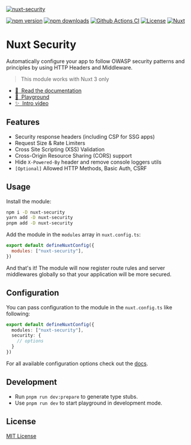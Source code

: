 [![nuxt-security](https://nuxt-security.vercel.app/preview.png)](https://nuxt-security.vercel.app)


[![npm version][npm-version-src]][npm-version-href]
[![npm downloads][npm-downloads-src]][npm-downloads-href]
[![Github Actions CI][github-actions-ci-src]][github-actions-ci-href]
[![License][license-src]][license-href]
[![Nuxt][nuxt-src]][nuxt-href]

# Nuxt Security

Automatically configure your app to follow OWASP security patterns and principles by using HTTP Headers and Middleware.

> This module works with Nuxt 3 only

- [📖 &nbsp;Read the documentation](https://nuxt-security.vercel.app)
- [👾 &nbsp;Playground](https://stackblitz.com/github/baroshem/nuxt-security?file=.stackblitz%2Fnuxt.config.ts)
- [✨ &nbsp;Intro video](https://www.youtube.com/watch?v=8ac30Py8Ses)

## Features

- Security response headers (including CSP for SSG apps)
- Request Size & Rate Limiters
- Cross Site Scripting (XSS) Validation
- Cross-Origin Resource Sharing (CORS) support
- Hide `X-Powered-By` header and remove console loggers utils
- `[Optional]` Allowed HTTP Methods, Basic Auth, CSRF

## Usage

Install the module:

```sh
npm i -D nuxt-security
yarn add -D nuxt-security
pnpm add -D nuxt-security
```

Add the module in the `modules` array in `nuxt.config.ts`:

```js
export default defineNuxtConfig({
  modules: ["nuxt-security"],
})
```

And that's it! The module will now register route rules and server middlewares globally so that your application will be more secured.

## Configuration

You can pass configuration to the module in the `nuxt.config.ts` like following:

```ts
export default defineNuxtConfig({
  modules: ["nuxt-security"],
  security: {
    // options
  }
})
```

For all available configuration options check out the [docs](https://nuxt-security.vercel.app).

## Development

- Run `pnpm run dev:prepare` to generate type stubs.
- Use `pnpm run dev` to start playground in development mode.

## License

[MIT License](./LICENSE)

<!-- Badges -->

[npm-version-src]: https://img.shields.io/npm/v/nuxt-security/latest.svg
[npm-version-href]: https://npmjs.com/package/nuxt-security
[npm-downloads-src]: https://img.shields.io/npm/dt/nuxt-security.svg
[npm-downloads-href]: https://npmjs.com/package/nuxt-security
[github-actions-ci-src]: https://github.com/baroshem/nuxt-security/actions/workflows/ci.yml/badge.svg
[github-actions-ci-href]: https://github.com/baroshem/nuxt-security/actions?query=workflow%3Aci
[license-src]: https://img.shields.io/npm/l/nuxt-security.svg
[license-href]: https://npmjs.com/package/nuxt-security
[nuxt-src]: https://img.shields.io/badge/Nuxt-18181B?logo=nuxt.js
[nuxt-href]: https://nuxt.com
